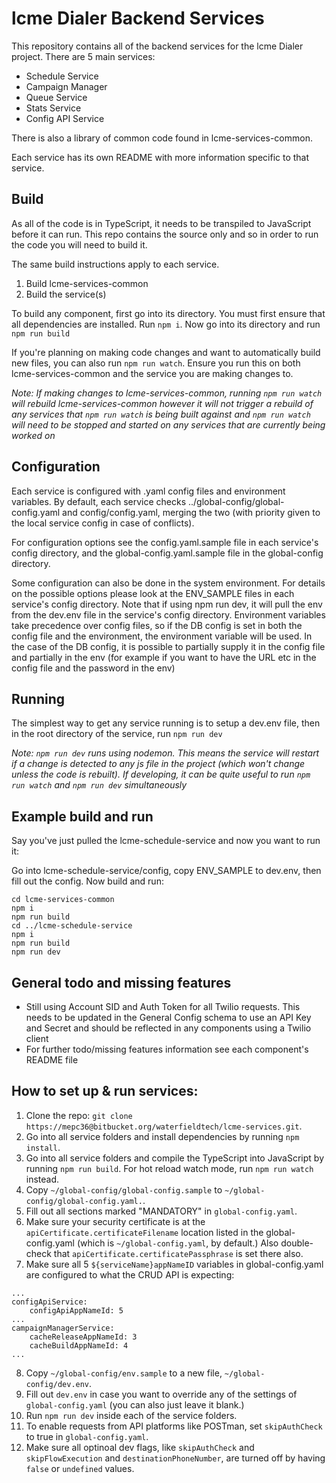 # lcme Dialer Backend Services

This repository contains all of the backend services for the lcme Dialer project. There are 5 main services:

* Schedule Service
* Campaign Manager
* Queue Service
* Stats Service
* Config API Service

There is also a library of common code found in lcme-services-common.

Each service has its own README with more information specific to that service.

## Build

As all of the code is in TypeScript, it needs to be transpiled to JavaScript before it can run. This repo contains the source only and so in order to run the code you will need to build it.

The same build instructions apply to each service.

1. Build lcme-services-common
2. Build the service(s)

To build any component, first go into its directory. You must first ensure that all dependencies are installed. Run `npm i`. Now go into its directory and run `npm run build`

If you're planning on making code changes and want to automatically build new files, you can also run `npm run watch`. Ensure you run this on both lcme-services-common and the service you are making changes to.

*Note: If making changes to lcme-services-common, running `npm run watch` will rebuild lcme-services-common however it will not trigger a rebuild of any services that `npm run watch` is being built against and `npm run watch` will need to be stopped and started on any services that are currently being worked on*

## Configuration

Each service is configured with .yaml config files and environment variables. By default, each service checks ../global-config/global-config.yaml and config/config.yaml, merging the two (with priority given to the local service config in case of conflicts).

For configuration options see the config.yaml.sample file in each service's config directory, and the global-config.yaml.sample file
in the global-config directory.

Some configuration can also be done in the system environment. For details on the possible options please look at the ENV_SAMPLE files in each service's config directory. Note that if using npm run dev, it will pull the env from the dev.env file in the service's config
directory. Environment variables take precedence over config files, so if the DB config is set in both the config file and the
environment, the environment variable will be used. In the case of the DB config, it is possible to partially supply it in the
config file and partially in the env (for example if you want to have the URL etc in the config file and the password in the env)

## Running

The simplest way to get any service running is to setup a dev.env file, then in the root directory of the service, run `npm run dev`

*Note: `npm run dev` runs using nodemon. This means the service will restart if a change is detected to any js file in the project (which won't change unless the code is rebuilt). If developing, it can be quite useful to run `npm run watch` and `npm run dev` simultaneously*

## Example build and run

Say you've just pulled the lcme-schedule-service and now you want to run it:

Go into lcme-schedule-service/config, copy ENV_SAMPLE to dev.env, then fill out the config. Now build and run:

```
cd lcme-services-common
npm i
npm run build
cd ../lcme-schedule-service
npm i
npm run build
npm run dev
```

## General todo and missing features

* Still using Account SID and Auth Token for all Twilio requests. This needs to be updated in the General Config schema to use an API Key and Secret and should be reflected in any components using a Twilio client
* For further todo/missing features information see each component's README file

## How to set up & run services:
1. Clone the repo: `git clone https://mepc36@bitbucket.org/waterfieldtech/lcme-services.git`.
2. Go into all service folders and install dependencies by running `npm install`.
3. Go into all service folders and compile the TypeScript into JavaScript by running `npm run build`. For hot reload watch mode, run `npm run watch` instead.
4. Copy `~/global-config/global-config.sample` to `~/global-config/global-config.yaml.`.
5. Fill out all sections marked "MANDATORY" in `global-config.yaml`.
6. Make sure your security certificate is at the `apiCertificate.certificateFilename` location listed in the global-config.yaml (which is `~/global-config.yaml`, by default.) Also double-check that `apiCertificate.certificatePassphrase` is set there also.
7. Make sure all 5 `${serviceName}appNameID` variables in global-config.yaml are configured to what the CRUD API is expecting:

```
...
configApiService:
    configApiAppNameId: 5
...
campaignManagerService:
    cacheReleaseAppNameId: 3
    cacheBuildAppNameId: 4
...
```

8. Copy `~/global-config/env.sample` to a new file, `~/global-config/dev.env`.
9. Fill out `dev.env` in case you want to override any of the settings of `global-config.yaml` (you can also just leave it blank.)
10. Run `npm run dev` inside each of the service folders.
11. To enable requests from API platforms like POSTman, set `skipAuthCheck` to true in `global-config.yaml`.
12. Make sure all optinoal dev flags, like `skipAuthCheck` and `skipFlowExecution` and `destinationPhoneNumber`, are turned off by having `false` or `undefined` values.